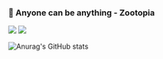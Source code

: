 ### :crescent_moon: Anyone can be anything - Zootopia

<img src="https://img.shields.io/badge/Algorithm-FF9900?style=flat-square&logo=Academia&logoColor=white"/></a>     <img src="https://img.shields.io/badge/Python-3766AB?style=flat-square&logo=Python&logoColor=white"/></a>

![Anurag's GitHub stats](https://github-readme-stats.vercel.app/api?username=Hye-2-ni&show_icons=true&theme=swift)

<!--
**Hye-2-ni/Hye-2-ni** is a ✨ _special_ ✨ repository because its `README.md` (this file) appears on your GitHub profile.

Here are some ideas to get you started:

- 🔭 I’m currently working on ...
- 🌱 I’m currently learning ...
- 👯 I’m looking to collaborate on ...
- 🤔 I’m looking for help with ...
- 💬 Ask me about ...
- 📫 How to reach me: ...
- 😄 Pronouns: ...
- ⚡ Fun fact: ...
-->
